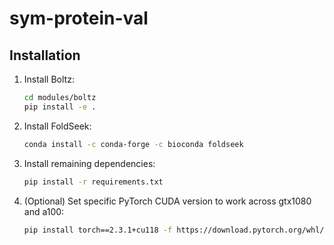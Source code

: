 
# sym-protein-val

## Installation

1. Install Boltz:
   ```bash
   cd modules/boltz
   pip install -e .
   ```

2. Install FoldSeek:
   ```bash
   conda install -c conda-forge -c bioconda foldseek
   ```

3. Install remaining dependencies:
   ```bash
   pip install -r requirements.txt
   ```

4. (Optional) Set specific PyTorch CUDA version to work across gtx1080 and a100:
   ```bash
   pip install torch==2.3.1+cu118 -f https://download.pytorch.org/whl/torch_stable.html
   ```


